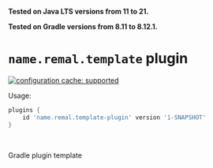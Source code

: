 **Tested on Java LTS versions from <!--property:java-runtime.min-version-->11<!--/property--> to <!--property:java-runtime.max-version-->21<!--/property-->.**

**Tested on Gradle versions from <!--property:gradle-api.min-version-->8.11<!--/property--> to <!--property:gradle-api.max-version-->8.12.1<!--/property-->.**

# `name.remal.template` plugin

[![configuration cache: supported](https://img.shields.io/static/v1?label=configuration%20cache&message=supported&color=success)](https://docs.gradle.org/current/userguide/configuration_cache.html)

Usage:

<!--plugin-usage:name.remal.template-plugin-->
```groovy
plugins {
    id 'name.remal.template-plugin' version '1-SNAPSHOT'
}
```
<!--/plugin-usage-->

&nbsp;

Gradle plugin template
